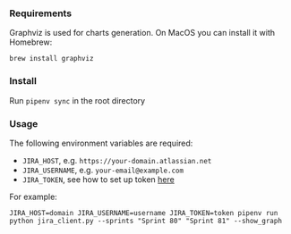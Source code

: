 ### Requirements

Graphviz is used for charts generation. On MacOS you can install it with Homebrew:

```brew install graphviz```


### Install
Run `pipenv sync` in the root directory


### Usage

The following environment variables are required:
- `JIRA_HOST`, e.g. `https://your-domain.atlassian.net`
- `JIRA_USERNAME`, e.g. `your-email@example.com`
- `JIRA_TOKEN`, see how to set up token [here](https://confluence.atlassian.com/cloud/api-tokens-938839638.html) 

For example:
```
JIRA_HOST=domain JIRA_USERNAME=username JIRA_TOKEN=token pipenv run python jira_client.py --sprints "Sprint 80" "Sprint 81" --show_graph
```
